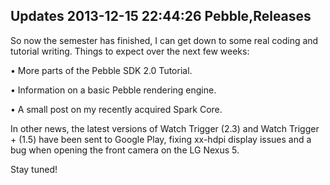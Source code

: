 Updates
2013-12-15 22:44:26
Pebble,Releases
---

So now the semester has finished, I can get down to some real coding and tutorial writing. Things to expect over the next few weeks:

• More parts of the Pebble SDK 2.0 Tutorial.

• Information on a basic Pebble rendering engine.

• A small post on my recently acquired Spark Core.

In other news, the latest versions of Watch Trigger (2.3) and Watch Trigger + (1.5) have been sent to Google Play, fixing xx-hdpi display issues and a bug when opening the front camera on the LG Nexus 5.

Stay tuned!
